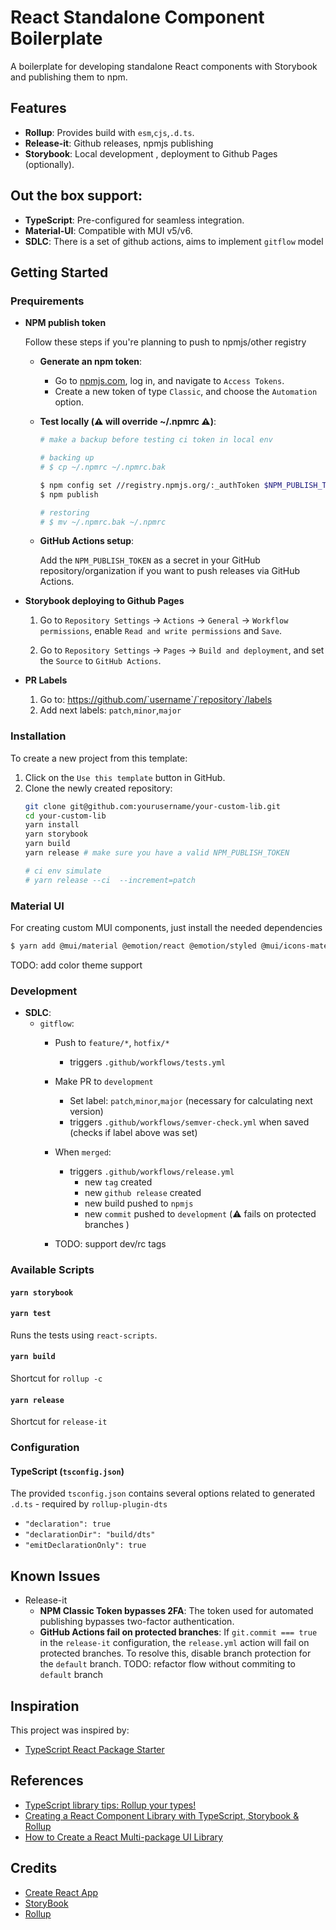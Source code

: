 # React Standalone Component Boilerplate

A boilerplate for developing standalone React components with Storybook and publishing them to npm.

## Features

- **Rollup**: Provides build with `esm`,`cjs`,`.d.ts`.
- **Release-it**: Github releases, npmjs publishing
- **Storybook**: Local development , deployment to Github Pages (optionally).


## Out the box support:
- **TypeScript**: Pre-configured for seamless integration.
- **Material-UI**: Compatible with MUI v5/v6.
- **SDLC**: There is a set of github actions, aims to implement `gitflow` model

## Getting Started


### Prequirements
-  **NPM publish token**
    
    Follow these steps if you're planning to push to npmjs/other registry 
    - **Generate an npm token**:
        - Go to [npmjs.com](https://npmjs.com), log in, and navigate to `Access Tokens`.
        - Create a new token of type `Classic`, and choose the `Automation` option.

    - **Test locally (⚠️ will override ~/.npmrc ⚠️)**:
        ```bash
        # make a backup before testing ci token in local env
        
        # backing up
        # $ cp ~/.npmrc ~/.npmrc.bak

        $ npm config set //registry.npmjs.org/:_authToken $NPM_PUBLISH_TOKEN
        $ npm publish
        
        # restoring
        # $ mv ~/.npmrc.bak ~/.npmrc
        ```

    - **GitHub Actions setup**:

        Add the `NPM_PUBLISH_TOKEN` as a secret in your GitHub repository/organization if you want to push releases via GitHub Actions.


-  **Storybook deploying to Github Pages**
    1. Go to `Repository Settings` -> `Actions` -> `General` -> `Workflow permissions`, enable `Read and write permissions` and  `Save`.

    2. Go to `Repository Settings` -> `Pages` -> `Build and deployment`, and set the `Source` to `GitHub Actions`.

-  **PR Labels**
    1. Go to: https://github.com/`username`/`repository`/labels
    2. Add next labels: `patch`,`minor`,`major`
    

### Installation

To create a new project from this template:

1. Click on the `Use this template` button in GitHub.
2. Clone the newly created repository:
    ```bash
    git clone git@github.com:yourusername/your-custom-lib.git
    cd your-custom-lib
    yarn install
    yarn storybook
    yarn build
    yarn release # make sure you have a valid NPM_PUBLISH_TOKEN
    
    # ci env simulate
    # yarn release --ci  --increment=patch
    ```

### Material UI
For creating custom MUI components, just install the needed dependencies
```bash
$ yarn add @mui/material @emotion/react @emotion/styled @mui/icons-material @fontsource/roboto
```
TODO: add color theme support


### Development

- **SDLC**: 
    - `gitflow`:
        - Push to `feature/*`, `hotfix/*`
            - triggers `.github/workflows/tests.yml`
        - Make PR to `development`
            - Set label: `patch`,`minor`,`major`  (necessary for calculating next version)
            - triggers `.github/workflows/semver-check.yml` when saved (checks if label above was set)
               
        - When `merged`:
            - triggers `.github/workflows/release.yml`
                - new `tag` created
                - new `github release`  created
                - new build pushed to `npmjs`
                - new `commit` pushed to `development` (⚠️ fails on protected branches )
                

        - TODO: support dev/rc tags


### Available Scripts


#### `yarn storybook`


#### `yarn test`

Runs the tests using `react-scripts`.

#### `yarn build`

Shortcut for `rollup -c`

#### `yarn release`

Shortcut for `release-it`


### Configuration

#### TypeScript (`tsconfig.json`)

The provided `tsconfig.json` contains several options related to generated `.d.ts` - required by `rollup-plugin-dts`
- `"declaration": true`
- `"declarationDir": "build/dts"`
- `"emitDeclarationOnly": true`





## Known Issues

- Release-it
    - **NPM Classic Token bypasses 2FA**: The token used for automated publishing bypasses two-factor authentication.
    - **GitHub Actions fail on protected branches**: If `git.commit === true` in the `release-it` configuration, the `release.yml` action will fail on protected branches. 
    To resolve this, disable branch protection for the `default` branch. 
     TODO: refactor flow without commiting to `default`  branch

## Inspiration

This project was inspired by:

- [TypeScript React Package Starter](https://github.com/TimMikeladze/typescript-react-package-starter)

## References
- [TypeScript library tips: Rollup your types!](https://medium.com/@martin_hotell/typescript-library-tips-rollup-your-types-995153cc81c7)
- [Creating a React Component Library with TypeScript, Storybook & Rollup](https://blog.cristiana.tech/creating-a-react-component-library-with-typescript-storybook-and-rollup)
- [How to Create a React Multi-package UI Library](https://medium.com/@maayan_37411/how-to-create-a-react-multi-package-ui-library-2ba6ae0909b6)

## Credits
- [Create React App](https://github.com/facebook/create-react-app)
- [StoryBook](https://storybook.js.org/)
- [Rollup](https://rollupjs.org/) 